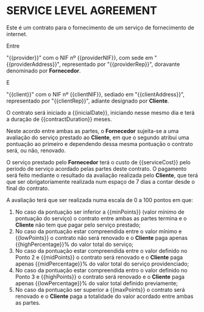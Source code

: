 #  SERVICE LEVEL AGREEMENT

Este é um contrato para o fornecimento de um serviço de fornecimento de internet.

Entre

"{{provider}}" com o NIF nº {{providerNIF}}, com sede em "{{providerAddress}}", representado por "{{providerRep}}", doravante denominado por **Fornecedor**.

E

"{{client}}" com o NIF nº {{clientNIF}}, sediado em "{{clientAddress}}", representado por "{{clientRep}}", adiante designado por **Cliente**.

O contrato será iniciado a {{inicialDate}}, iniciando nesse mesmo dia e terá a duração de {{contractDuration}} meses.

Neste acordo entre ambas as partes, o **Fornecedor** sujeita-se a uma avaliação do serviço prestado ao **Cliente**, em que o segundo atribui uma pontuação ao primeiro e dependendo dessa mesma pontuação o contrato será, ou não, renovado.

O serviço prestado pelo **Fornecedor** terá o custo de {{serviceCost}} pelo período de serviço acordado pelas partes deste contrato. O pagamento será feito mediante o resultado da avaliação realizada pelo **Cliente**, que terá que ser obrigatoriamente realizada num espaço de 7 dias a contar desde o final do contrato.

A avaliação terá que ser realizada numa escala de 0 a 100 pontos em que:

1. No caso da pontuação ser inferior a {{minPoints}} (valor mínimo de pontuação do serviço) o contrato entre ambas as partes termina e o **Cliente** não tem que pagar pelo serviço prestado;
2. No caso da pontuação estar compreendida entre o valor mínimo e {{lowPoints}} o contrato não será renovado e o **Cliente** paga apenas {{highPercentage}}% do valor total do serviço;
3. No caso da pontuação estar compreendida entre o valor definido no Ponto 2 e {{midPoints}} o contrato será renovado e o **Cliente** paga apenas {{midPercentage}}% do valor total do serviço providenciado;
4. No caso da pontuação estar compreendida entro o valor definido no Ponto 3 e {{highPoints}} o contrato será renovado e o **Cliente** paga apenas {{lowPercentage}}% do valor total definido previamente;
5. No caso da pontuação ser superior a {{maxPoints}} o contrato será renovado e o **Cliente** paga a totalidade do valor acordado entre ambas as partes.


